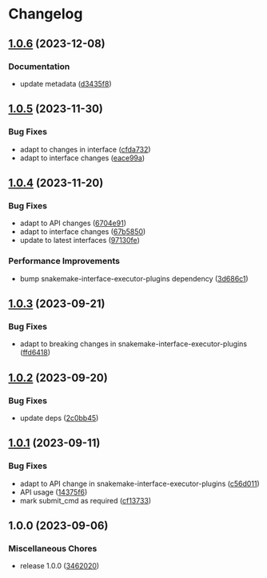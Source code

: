 # Changelog

## [1.0.6](https://github.com/snakemake/snakemake-executor-plugin-cluster-generic/compare/v1.0.5...v1.0.6) (2023-12-08)


### Documentation

* update metadata ([d3435f8](https://github.com/snakemake/snakemake-executor-plugin-cluster-generic/commit/d3435f82cfa78c492f7308cd8b6c156076c41643))

## [1.0.5](https://github.com/snakemake/snakemake-executor-plugin-cluster-generic/compare/v1.0.4...v1.0.5) (2023-11-30)


### Bug Fixes

* adapt to changes in interface ([cfda732](https://github.com/snakemake/snakemake-executor-plugin-cluster-generic/commit/cfda732b58714e6a077097cb059c31241a6f4839))
* adapt to interface changes ([eace99a](https://github.com/snakemake/snakemake-executor-plugin-cluster-generic/commit/eace99a86386395040bc2bca7bfe713df7573625))

## [1.0.4](https://github.com/snakemake/snakemake-executor-plugin-cluster-generic/compare/v1.0.3...v1.0.4) (2023-11-20)


### Bug Fixes

* adapt to API changes ([6704e91](https://github.com/snakemake/snakemake-executor-plugin-cluster-generic/commit/6704e918112b590df572a0c9a5650313a183db82))
* adapt to interface changes ([67b5850](https://github.com/snakemake/snakemake-executor-plugin-cluster-generic/commit/67b58505c7353e1e08e703a5d4d2f449ae7c1659))
* update to latest interfaces ([97130fe](https://github.com/snakemake/snakemake-executor-plugin-cluster-generic/commit/97130fe01ec79cb6c656046a5efb64fd192f3681))


### Performance Improvements

* bump snakemake-interface-executor-plugins dependency ([3d686c1](https://github.com/snakemake/snakemake-executor-plugin-cluster-generic/commit/3d686c1d6a656848c2ce91c0da5b111349bdc391))

## [1.0.3](https://github.com/snakemake/snakemake-executor-plugin-cluster-generic/compare/v1.0.2...v1.0.3) (2023-09-21)


### Bug Fixes

* adapt to breaking changes in snakemake-interface-executor-plugins ([ffd6418](https://github.com/snakemake/snakemake-executor-plugin-cluster-generic/commit/ffd641814720e1a03d07f9a2c359959bde2714bd))

## [1.0.2](https://github.com/snakemake/snakemake-executor-plugin-cluster-generic/compare/v1.0.1...v1.0.2) (2023-09-20)


### Bug Fixes

* update deps ([2c0bb45](https://github.com/snakemake/snakemake-executor-plugin-cluster-generic/commit/2c0bb45119d6059da4ec09032ff6442d63da4140))

## [1.0.1](https://github.com/snakemake/snakemake-executor-plugin-cluster-generic/compare/v1.0.0...v1.0.1) (2023-09-11)


### Bug Fixes

* adapt to API change in snakemake-interface-executor-plugins ([c56d011](https://github.com/snakemake/snakemake-executor-plugin-cluster-generic/commit/c56d011a86837637b1b1cf8eaf74fe9d9378f622))
* API usage ([14375f6](https://github.com/snakemake/snakemake-executor-plugin-cluster-generic/commit/14375f6a032a59f0509f48089f327845c840fa38))
* mark submit_cmd as required ([cf13733](https://github.com/snakemake/snakemake-executor-plugin-cluster-generic/commit/cf13733ae16682e5995a28e19cd51afd2cc1c4ef))

## 1.0.0 (2023-09-06)


### Miscellaneous Chores

* release 1.0.0 ([3462020](https://github.com/snakemake/snakemake-executor-plugin-cluster-generic/commit/3462020c78f312b1e3e4072cad940da46d68d65d))
